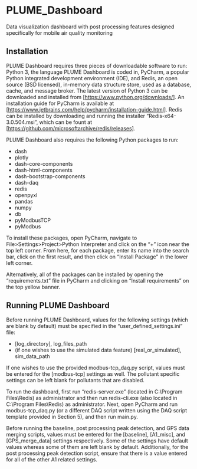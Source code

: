 # PLUME_Dashboard
Data visualization dashboard with post processing features designed specifically for mobile air quality monitoring 

## Installation

PLUME Dashboard requires three pieces of downloadable software to run: Python 3, the language PLUME Dashboard is coded in, PyCharm, a popular Python integrated development environment (IDE), and Redis, an open source (BSD licensed), in-memory data structure store, used as a database, cache, and message broker. The latest version of Python 3 can be downloaded and installed from [https://www.python.org/downloads/]. An installation guide for PyCharm is available at [https://www.jetbrains.com/help/pycharm/installation-guide.html]. Redis can be installed by downloading and running the installer “Redis-x64-3.0.504.msi”, which can be fount at [https://github.com/microsoftarchive/redis/releases].

PLUME Dashboard also requires the following Python packages to run:
* dash
* plotly
* dash-core-components
* dash-html-components
* dash-bootstrap-components
* dash-daq
* redis
* openpyxl
* pandas
* numpy
* db
* pyModbusTCP
* pyModbus

To install these packages, open PyCharm, navigate to File>Settings>Project>Python Interpreter and click on the “+” icon near the top left corner. From here, for each package, enter its name into the search bar, click on the first result, and then click on “Install Package” in the lower left corner. 

Alternatively, all of the packages can be installed by opening the “requirements.txt” file in PyCharm and clicking on “Install requirements” on the top yellow banner.

## Running PLUME Dashboard
Before running PLUME Dashboard, values for the following settings (which are blank by default) must be specified in the “user_defined_settings.ini” file:
* [log_directory], log_files_path
* (if one wishes to use the simulated data feature) [real_or_simulated], sim_data_path

If one wishes to use the provided modbus-tcp_daq.py script, values must be entered for the [modbus-tcp] settings as well. The pollutant specific settings can be left blank for pollutants that are disabled.

To run the dashboard, first run “redis-server.exe” (located in C:\Program Files\Redis) as administrator and then run redis-cli.exe (also located in C:\Program Files\Redis) as administrator. Next, open PyCharm and run modbus-tcp_daq.py (or a different DAQ script written using the DAQ script template provided in Section 5), and then run main.py.

Before running the baseline, post processing peak detection, and GPS data merging scripts, values must be entered for the [baseline], [A1_misc], and [GPS_merge_data] settings respectively. Some of the settings have default values whereas some of them are left blank by default. Additionally, for the post processing peak detection script, ensure that there is a value entered for all of the other A1 related settings.
